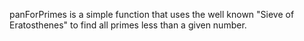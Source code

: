panForPrimes is a simple function that uses the well known "Sieve of Eratosthenes" to find all primes less than a given number.
